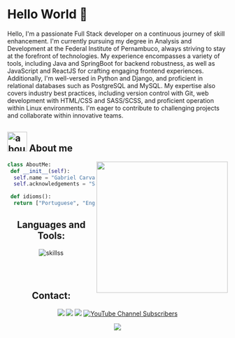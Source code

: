 # Hello World 👋

Hello, I'm a passionate Full Stack developer on a continuous journey of skill enhancement. I'm currently pursuing my degree in Analysis and Development at the Federal Institute of Pernambuco, always striving to stay at the forefront of technologies. My experience encompasses a variety of tools, including Java and SpringBoot for backend robustness, as well as JavaScript and ReactJS for crafting engaging frontend experiences. Additionally, I'm well-versed in Python and Django, and proficient in relational databases such as PostgreSQL and MySQL. My expertise also covers industry best practices, including version control with Git, web development with HTML/CSS and SASS/SCSS, and proficient operation within Linux environments. I'm eager to contribute to challenging projects and collaborate within innovative teams.

## <img width="45" alt="about" src="https://raw.github.com/elizarov/elizarov/master/about.png"> About me

<img align="right" width="300" src="https://i2.wp.com/allhtaccess.info/wp-content/uploads/2018/03/programming.gif?fit=1281%2C716&ssl=1" />

~~~python
class AboutMe:
 def __init__(self):
  self.name = "Gabriel Carvalho"
  self.acknowledgements = "Software Development and Data Science"

 def idioms():
  return ["Portuguese", "English", "Spanish"]
~~~ 

<div align="center">
<h2><b>Languages and Tools:</b></h2>
<img src="https://skillicons.dev/icons?i=py,java,js,react,postgres,mysql,mongodb,spring,django,html,css,sass,scss,git,linux" alt="skillss">
</div>

<br><br>

<div align="center">
<h2><b>Contact:</b></h2>
  <a href="mailto:contatotrabalhogab@gmail.com" alt="Gmail">
  <img src="https://img.shields.io/badge/-Gmail-FF0000?style=flat-square&labelColor=FF0000&logo=gmail&logoColor=white&link=contatotrabalhogab@gmail.com" /></a>

  <a href="https://www.linkedin.com/in/iamgabs/" alt="Linkedin">
  <img src="https://img.shields.io/badge/-Linkedin-0e76a8?style=flat-square&logo=Linkedin&logoColor=white&link=https://www.linkedin.com/in/gabriel-carvalho-98125620a/" /></a>

  <a href="https://www.instagram.com/iamgabsc/" alt="Instagram">
  <img src="https://img.shields.io/badge/-Instagram-DF0174?style=flat-square&labelColor=DF0174&logo=instagram&logoColor=white&link=https://www.instagram.com/iamgabc/"/></a>
 
  <a href="https://www.youtube.com/channel/UC3PgfwQY6rSfiGTdAFkNLXQ" alt="YouTube"> 
  <img alt="YouTube Channel Subscribers" src="https://img.shields.io/youtube/channel/subscribers/UC3PgfwQY6rSfiGTdAFkNLXQ?logo=Youtube&style=flat-square&color=00c4fa">
</p>  
 
![](https://komarev.com/ghpvc/?username=GabPhoenix&color=00c4fa)
</div>
